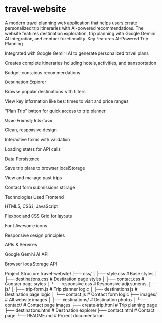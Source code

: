 # travel-website
A modern travel planning web application that helps users create personalized trip itineraries with AI-powered recommendations. The website features destination exploration, trip planning with Google Gemini AI integration, and contact functionality.
Key Features
AI-Powered Trip Planning

Integrated with Google Gemini AI to generate personalized travel plans

Creates complete itineraries including hotels, activities, and transportation

Budget-conscious recommendations

Destination Explorer

Browse popular destinations with filters

View key information like best times to visit and price ranges

"Plan Trip" button for quick access to trip planner

User-Friendly Interface

Clean, responsive design

Interactive forms with validation

Loading states for API calls

Data Persistence

Save trip plans to browser localStorage

View and manage past trips

Contact form submissions storage

Technologies Used
Frontend

HTML5, CSS3, JavaScript

Flexbox and CSS Grid for layouts

Font Awesome icons

Responsive design principles

APIs & Services

Google Gemini AI API

Browser localStorage API

Project Structure
travel-website/
├── css/
│   ├── style.css          # Base styles
│   ├── destinations.css   # Destination page styles
│   ├── contact.css        # Contact page styles
│   └── responsive.css     # Responsive adjustments
├── js/
│   ├── trip-form.js       # Trip planner logic
│   ├── destinations.js    # Destination page logic
│   └── contact.js         # Contact form logic
├── images/                # All website images
│   ├── destinations/      # Destination photos
│   └── contact/           # Contact page images
├── create-trip.html       # Trip planning page
├── destinations.html      # Destination explorer
├── contact.html           # Contact page
└── README.md              # Project documentation
